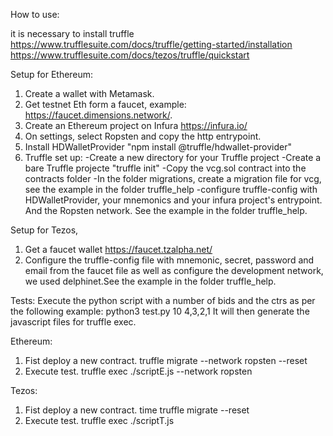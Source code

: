 How to use:

it is necessary to install truffle
https://www.trufflesuite.com/docs/truffle/getting-started/installation
https://www.trufflesuite.com/docs/tezos/truffle/quickstart

Setup for Ethereum:
1. Create a wallet with Metamask.
2. Get testnet Eth form a faucet, example: https://faucet.dimensions.network/.
3. Create an Ethereum project on Infura https://infura.io/
4. On settings, select Ropsten and copy the http entrypoint.
5. Install HDWalletProvider "npm install @truffle/hdwallet-provider"
6. Truffle set up:
  -Create a new directory for your Truffle project
  -Create a bare Truffle projecte "truffle init"
  -Copy the vcg.sol contract into the contracts folder
  -In the folder migrations, create a migration file for vcg, see the example in the folder truffle_help
  -configure truffle-config with HDWalletProvider, your mnemonics and your infura project's entrypoint. And the Ropsten network. See the example in the folder truffle_help.


Setup for Tezos,
1. Get a faucet wallet https://faucet.tzalpha.net/
2. Configure the truffle-config file with mnemonic, secret, password and  email from the faucet file as well as configure the development network, we used delphinet.See the example in the folder truffle_help.


Tests:
Execute the python script with a number of bids and the ctrs as per the following example:
python3 test.py 10 4,3,2,1
It will then generate the javascript files for truffle exec.

Ethereum:
1. Fist deploy a new contract.
truffle migrate --network ropsten --reset
2. Execute test.
truffle exec ./scriptE.js --network ropsten

Tezos:
1. Fist deploy a new contract.
time truffle migrate --reset
2. Execute test.
truffle exec ./scriptT.js
